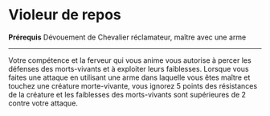 # Violeur de repos

<p><span id="ctl00_MainContent_DetailedOutput"><strong>Prérequis</strong> Dévouement de Chevalier réclamateur, maître avec une arme<br></span></p>
<hr>
<p>Votre compétence et la ferveur qui vous anime vous autorise à percer les défenses des morts-vivants et à exploiter leurs faiblesses. Lorsque vous faites une attaque en utilisant une arme dans laquelle vous êtes maître et touchez une créature morte-vivante, vous ignorez 5 points des résistances de la créature et les faiblesses des morts-vivants sont supérieures de 2 contre votre attaque.&nbsp;</p>